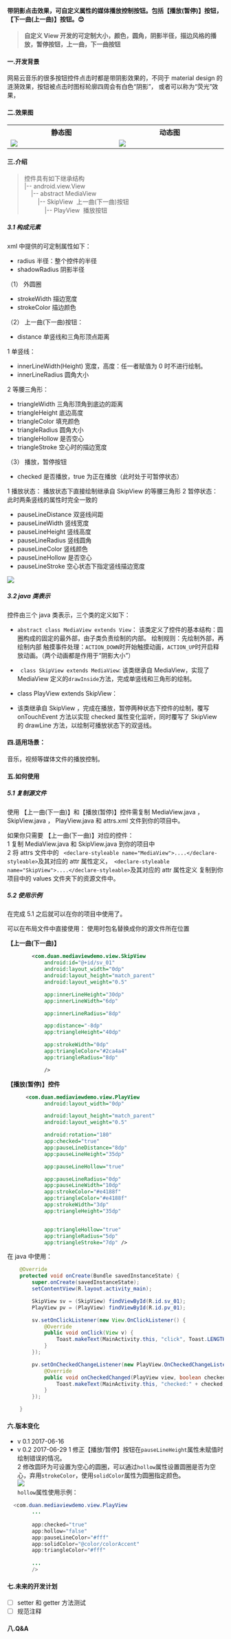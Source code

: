 ﻿#### 带阴影点击效果，可自定义属性的媒体播放控制按钮。包括【播放(暂停)】按钮，【下一曲(上一曲)】按钮。:blush:

>**自定义 View 开发的可定制大小，颜色，圆角，阴影半径，描边风格的播放，暂停按钮，上一曲，下一曲按钮**

#### 一.开发背景
网易云音乐的很多按钮控件点击时都是带阴影效果的，不同于 material design 的涟漪效果，按钮被点击时图标轮廓四周会有白色“阴影”， 或者可以称为“荧光”效果，

#### 二.效果图
<table align="center">
<tr>
<th align="center">静态图</th>
<th align="center">动态图</th>
</tr>
<tr>
<td width="350"><img src="https://raw.githubusercontent.com/DuanJiaNing/MediaView/master/screenshort1.png" ></td>
<td width="350"><img src="https://raw.githubusercontent.com/DuanJiaNing/MediaView/master/screenshort.gif"></td>
</tr>
</table>

#### 三.介绍
> 控件具有如下继承结构<br>
> |-- android.view.View<br>
> &nbsp;&nbsp;&nbsp;&nbsp;|-- abstract MediaView<br>
> &nbsp;&nbsp;&nbsp;&nbsp;&nbsp;&nbsp;&nbsp;&nbsp;|-- SkipView&nbsp;&nbsp;上一曲(下一曲)按钮<br>
> &nbsp;&nbsp;&nbsp;&nbsp;&nbsp;&nbsp;&nbsp;&nbsp;&nbsp;&nbsp;&nbsp;&nbsp;|-- PlayView&nbsp;&nbsp;播放按钮<br>
##### 3.1 构成元素

xml 中提供的可定制属性如下：

- radius 半径：整个控件的半径
- shadowRadius 阴影半径

（1） 外圆圈

- strokeWidth 描边宽度
- strokeColor 描边颜色


（2） 上一曲(下一曲)按钮：

- distance 单竖线和三角形顶点距离

1 单竖线：

- innerLineWidth(Height) 宽度，高度：任一者赋值为 0 时不进行绘制。
- innerLineRadius 圆角大小

2 等腰三角形：

- triangleWidth 三角形顶角到底边的距离
- triangleHeight 底边高度
- triangleColor 填充颜色
- triangleRadius 圆角大小
- triangleHollow 是否空心
- triangleStroke 空心时的描边宽度

（3） 播放，暂停按钮

- checked 是否播放，true 为正在播放（此时处于可暂停状态）

1 播放状态：
播放状态下直接绘制继承自 SkipView 的等腰三角形
2 暂停状态：此时两条竖线的属性时完全一致的

- pauseLineDistance 双竖线间距
- pauseLineWidth 竖线宽度
- pauseLineHeight 竖线高度
- pauseLineRadius 竖线圆角
- pauseLineColor 竖线颜色
- pauseLineHollow 是否空心
- pauseLineStroke 空心状态下指定竖线描边宽度

![](https://raw.githubusercontent.com/DuanJiaNing/MediaView/master/anyic1.jpg)

##### 3.2 java 类表示
控件由三个 java 类表示，三个类的定义如下：

- `abstract class MediaView extends View`：
该类定义了控件的基本结构：圆圈构成的固定的最外部，由子类负责绘制的内部。
绘制规则：先绘制外部，再绘制内部
触摸事件处理：`ACTION_DOWN`时开始触摸动画，`ACTION_UP`时开启释放动画。（两个动画都是作用于“阴影大小”）

- ` class SkipView extends MediaView`:
该类继承自 MediaView，实现了 MediaView 定义的`drawInside`方法，完成单竖线和三角形的绘制。

- class PlayView extends SkipView：
- 该类继承自 SkipView ，完成在播放，暂停两种状态下控件的绘制，覆写 onTouchEvent 方法以实现 checked 属性变化监听，同时覆写了 SkipView 的 drawLine 方法，以绘制可播放状态下的双竖线。

#### 四.适用场景：

音乐，视频等媒体文件的播放控制。

#### 五.如何使用
##### 5.1 复制源文件

使用 【上一曲(下一曲)】和【播放(暂停)】控件需复制 MediaView.java ， SkipView.java ， PlayView.java 和 attrs.xml 文件到你的项目中。

如果你只需要 【上一曲(下一曲)】对应的控件：<br>
1 复制 MediaView.java 和 SkipView.java 到你的项目中<br>
2 将 attrs 文件中的 ` <declare-styleable name="MediaView">....</declare-styleable>`及其对应的 attr 属性定义，` <declare-styleable name="SkipView">....</declare-styleable>`及其对应的 attr 属性定义 复制到你项目中的 values 文件夹下的资源文件中。

##### 5.2 使用示例
在完成 5.1 之后就可以在你的项目中使用了。

可以在布局文件中直接使用：
使用时包名替换成你的源文件所在位置

**【上一曲(下一曲)】**
```xml
        <com.duan.mediaviewdemo.view.SkipView
            android:id="@+id/sv_01"
            android:layout_width="0dp"
            android:layout_height="match_parent"
            android:layout_weight="0.5"

            app:innerLineHeight="30dp"
            app:innerLineWidth="6dp"

            app:innerLineRadius="8dp"

            app:distance="-8dp"
            app:triangleHeight="40dp"

            app:strokeWidth="0dp"
            app:triangleColor="#2ca4a4"
            app:triangleRadius="8dp"

            />
```

**【播放(暂停)】控件**
``` xml
      <com.duan.mediaviewdemo.view.PlayView
            android:layout_width="0dp"

            android:layout_height="match_parent"
            android:layout_weight="0.5"

            android:rotation="180"
            app:checked="true"
            app:pauseLineDistance="8dp"
            app:pauseLineHeight="35dp"

            app:pauseLineHollow="true"

            app:pauseLineRadius="0dp"
            app:pauseLineWidth="10dp"
            app:strokeColor="#e4188f"
            app:triangleColor="#e4188f"
            app:strokeWidth="3dp"
            app:triangleHeight="35dp"


            app:triangleHollow="true"
            app:triangleRadius="5dp"
            app:triangleStroke="7dp" />
```
在 java 中使用：
```java
    @Override
    protected void onCreate(Bundle savedInstanceState) {
        super.onCreate(savedInstanceState);
        setContentView(R.layout.activity_main);

        SkipView sv = (SkipView) findViewById(R.id.sv_01);
        PlayView pv = (PlayView) findViewById(R.id.pv_01);

        sv.setOnClickListener(new View.OnClickListener() {
            @Override
            public void onClick(View v) {
                Toast.makeText(MainActivity.this, "click", Toast.LENGTH_SHORT).show();
            }
        });

        pv.setOnCheckedChangeListener(new PlayView.OnCheckedChangeListener() {
            @Override
            public void onCheckedChanged(PlayView view, boolean checked) {
                Toast.makeText(MainActivity.this, "checked:" + checked, Toast.LENGTH_SHORT).show();
            }
        });

    }
```

#### 六.版本变化
- v 0.1 2017-06-16
- v 0.2 2017-06-29
1 修正【播放/暂停】按钮在`pauseLineHeight`属性未赋值时绘制错误的情况。<br>
2 修改圆环为可设置为空心的圆圈，可以通过`hollow`属性设置圆圈是否为空心，弃用`strokeColor`，使用`solidColor`属性为圆圈指定颜色。<br>
<img src="https://raw.githubusercontent.com/DuanJiaNing/MediaView/master/screenshort3.png" ><br>
`hollow`属性使用示例：<br>
```java
  <com.duan.mediaviewdemo.view.PlayView
        ...
        
        app:checked="true"
        app:hollow="false"
        app:pauseLineColor="#fff"
        app:solidColor="@color/colorAccent"
        app:triangleColor="#fff"
        
        ...
        />
```
#### 七.未来的开发计划
- [ ] setter 和 getter 方法测试
- [ ] 规范注释
#### 八.Q&A
